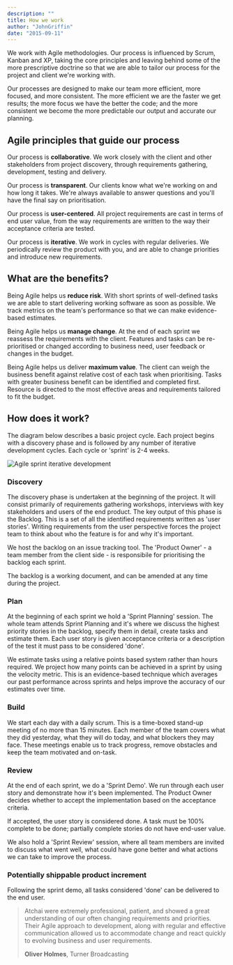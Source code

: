 ```yaml
---
description: ""
title: How we work
author: "JohnGriffin"
date: "2015-09-11"
---
```


We work with Agile methodologies. Our process is influenced by Scrum, Kanban and XP, taking the core principles and leaving behind some of the more prescriptive doctrine so that we are able to tailor our process for the project and client we're working with.

Our processes are designed to make our team more efficient, more focused, and more consistent. The more efficient we are the faster we get results; the more focus we have the better the code; and the more consistent we become the more predictable our output and accurate our planning. 


## Agile principles that guide our process

Our process is **collaborative**. We work closely with the client and other stakeholders from project discovery, through requirements gathering, development, testing and delivery. 

Our process is **transparent**. Our clients know what we're working on and how long it takes. We're always available to answer questions and you'll have the final say on prioritisation.

Our process is **user-centered**. All project requirements are cast in terms of end user value, from the way requirements are written to the way their acceptance criteria are tested.

Our process is **iterative**. We work in cycles with regular deliveries. We periodically review the product with you, and are able to change priorities and introduce new requirements.


## What are the benefits?

Being Agile helps us **reduce risk**. With short sprints of well-defined tasks we are able to start delivering working software as soon as possible.  We track metrics on the team's performance so that we can make evidence-based estimates.

Being Agile helps us **manage change**. At the end of each sprint we reassess the requirements with the client. Features and tasks can be re-prioritised or changed according to business need, user feedback or changes in the budget. 

Being Agile helps us deliver **maximum value**. The client can weigh the business benefit against relative cost of each task when prioritising. Tasks with greater business benefit can be identified and completed first. Resource is directed to the most effective areas and requirements tailored to fit the budget. 


## How does it work?

The diagram below describes a basic project cycle. Each project begins with a discovery phase and is followed by any number of iterative development cycles. Each cycle or 'sprint' is 2-4 weeks. 

<img src="/images/sprint1.png" alt="Agile sprint iterative development" title="" />

### Discovery

The discovery phase is undertaken at the beginning of the project. It will consist primarily of requirements gathering workshops, interviews with key stakeholders and users of the end product. The key output of this phase is the Backlog. This is a set of all the identified requirements written as 'user stories'. Writing requirements from the user perspective forces the project team to think about who the feature is for and why it's important.

We host the backlog on an issue tracking tool. The 'Product Owner' - a team member from the client side - is responsibile for prioritising the backlog each sprint.  

The backlog is a working document, and can be amended at any time during the project. 

### Plan

At the beginning of each sprint we hold a 'Sprint Planning' session. The whole team attends Sprint Planning and it's where we discuss the highest priority stories in the backlog, specify them in detail, create tasks and estimate them. Each user story is given acceptance criteria or a description of the test it must pass to be considered 'done'. 

We estimate tasks using a relative points based system rather than hours required. We project how many points can be achieved in a sprint by using the velocity metric. This is an evidence-based technique which averages our past performance across sprints and helps improve the accuracy of our estimates over time.

### Build

We start each day with a daily scrum. This is a time-boxed stand-up meeting of no more than 15 minutes. Each member of the team covers what they did yesterday, what they will do today, and what blockers they may face. These meetings enable us to track progress, remove obstacles and keep the team motivated and on-task. 

### Review

At the end of each sprint, we do a 'Sprint Demo'. We run through each user story and demonstrate how it's been implemented. The Product Owner decides whether to accept the implementation based on the acceptance criteria. 

If accepted, the user story is considered done. A task must be 100% complete to be done; partially complete stories do not have end-user value. 

We also hold a 'Sprint Review' session, where all team members are invited to discuss what went well, what could have gone better and what actions we can take to improve the process.

### Potentially shippable product increment

Following the sprint demo, all tasks considered 'done' can be delivered to the end user. 

> Atchai were extremely professional, patient, and showed a great understanding of our often changing requirements and priorities. Their Agile approach to development, along with regular and effective communication allowed us to accommodate change and react quickly to evolving business and user requirements.
> 
> **Oliver Holmes**, Turner Broadcasting
